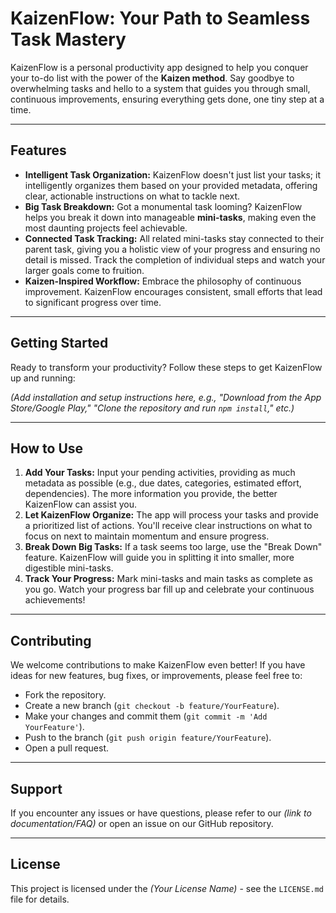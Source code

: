 # KaizenFlow: Your Path to Seamless Task Mastery

KaizenFlow is a personal productivity app designed to help you conquer your to-do list with the power of the **Kaizen method**. Say goodbye to overwhelming tasks and hello to a system that guides you through small, continuous improvements, ensuring everything gets done, one tiny step at a time.

---

## Features

* **Intelligent Task Organization:** KaizenFlow doesn't just list your tasks; it intelligently organizes them based on your provided metadata, offering clear, actionable instructions on what to tackle next.
* **Big Task Breakdown:** Got a monumental task looming? KaizenFlow helps you break it down into manageable **mini-tasks**, making even the most daunting projects feel achievable.
* **Connected Task Tracking:** All related mini-tasks stay connected to their parent task, giving you a holistic view of your progress and ensuring no detail is missed. Track the completion of individual steps and watch your larger goals come to fruition.
* **Kaizen-Inspired Workflow:** Embrace the philosophy of continuous improvement. KaizenFlow encourages consistent, small efforts that lead to significant progress over time.

---

## Getting Started

Ready to transform your productivity? Follow these steps to get KaizenFlow up and running:

*(Add installation and setup instructions here, e.g., "Download from the App Store/Google Play," "Clone the repository and run `npm install`," etc.)*

---

## How to Use

1.  **Add Your Tasks:** Input your pending activities, providing as much metadata as possible (e.g., due dates, categories, estimated effort, dependencies). The more information you provide, the better KaizenFlow can assist you.
2.  **Let KaizenFlow Organize:** The app will process your tasks and provide a prioritized list of actions. You'll receive clear instructions on what to focus on next to maintain momentum and ensure progress.
3.  **Break Down Big Tasks:** If a task seems too large, use the "Break Down" feature. KaizenFlow will guide you in splitting it into smaller, more digestible mini-tasks.
4.  **Track Your Progress:** Mark mini-tasks and main tasks as complete as you go. Watch your progress bar fill up and celebrate your continuous achievements!

---

## Contributing

We welcome contributions to make KaizenFlow even better! If you have ideas for new features, bug fixes, or improvements, please feel free to:

* Fork the repository.
* Create a new branch (`git checkout -b feature/YourFeature`).
* Make your changes and commit them (`git commit -m 'Add YourFeature'`).
* Push to the branch (`git push origin feature/YourFeature`).
* Open a pull request.

---

## Support

If you encounter any issues or have questions, please refer to our *(link to documentation/FAQ)* or open an issue on our GitHub repository.

---

## License

This project is licensed under the *(Your License Name)* - see the `LICENSE.md` file for details.
